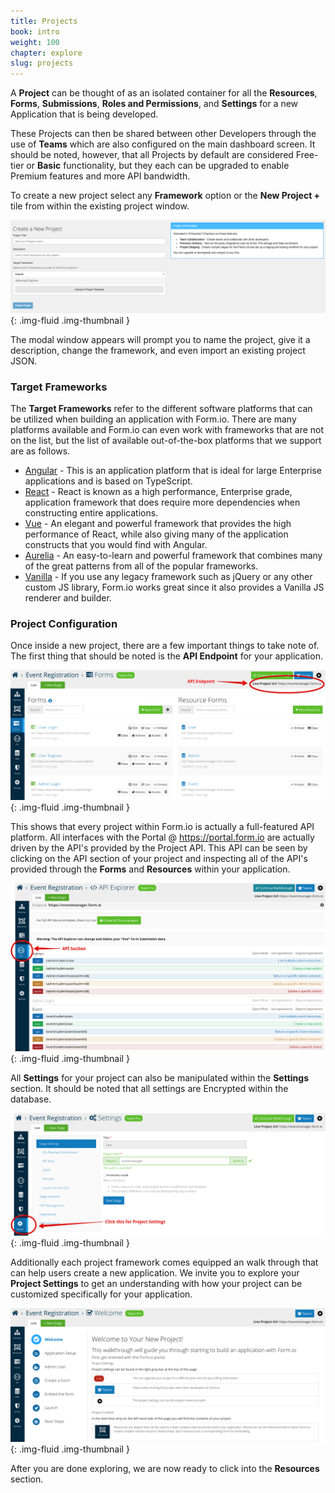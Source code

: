 ```yaml
---
title: Projects
book: intro
weight: 100
chapter: explore
slug: projects
---
```

A **Project** can be thought of as an isolated container for all the **Resources**, **Forms**, **Submissions**, **Roles and Permissions**, and **Settings** for a new Application that is being developed.

These Projects can then be shared between other Developers through the use of **Teams** which are also configured on the main dashboard screen. It should be noted, however, that all Projects by default are considered Free-tier or **Basic** functionality, but they each can be upgraded to enable Premium features and more API bandwidth.

To create a new project select any **Framework** option or the **New Project +** tile from within the existing project window.

![](/assets/img/intro/formio-create.png){: .img-fluid .img-thumbnail }

The modal window appears will prompt you to name the project, give it a description, change the framework, and even import an existing project JSON. 
 
### Target Frameworks
The **Target Frameworks** refer to the different software platforms that can be utilized when building an application with Form.io. There are many platforms available and Form.io can even work with frameworks that are not on the list, but the list of available out-of-the-box platforms that we support are as follows.

 - [Angular](https://angular.io) - This is an application platform that is ideal for large Enterprise applications and is based on TypeScript.
 - [React](https://reactjs.org/) - React is known as a high performance, Enterprise grade, application framework that does require more dependencies when constructing entire applications.
 - [Vue](https://vuejs.org/) - An elegant and powerful framework that provides the high performance of React, while also giving many of the application constructs that you would find with Angular.
 - [Aurelia](https://aurelia.io/) - An easy-to-learn and powerful framework that combines many of the great patterns from all of the popular frameworks.
 - [Vanilla](http://vanilla-js.com/) - If you use any legacy framework such as jQuery or any other custom JS library, Form.io works great since it also provides a Vanilla JS renderer and builder.

### Project Configuration
Once inside a new project, there are a few important things to take note of. The first thing that should be noted is the **API Endpoint** for your application.

![](/assets/img/intro/apiendpoint.png){: .img-fluid .img-thumbnail }

This shows that every project within Form.io is actually a full-featured API platform. All interfaces with the Portal @ https://portal.form.io are actually driven by the API's provided by the Project API. This API can be seen by clicking on the API section of your project and inspecting all of the API's provided through the **Forms** and **Resources** within your application.

![](/assets/img/intro/projectapi.png){: .img-fluid .img-thumbnail }

All **Settings** for your project can also be manipulated within the **Settings** section. It should be noted that all settings are Encrypted within the database.

![](/assets/img/intro/projectsettings.png){: .img-fluid .img-thumbnail }

Additionally each project framework comes equipped an walk through that can help users create a new application. We invite you to explore your **Project Settings** to get an understanding with how your project can be customized specifically for your application.

![](/assets/img/intro/formio-overview.png){: .img-fluid .img-thumbnail }

After you are done exploring, we are now ready to click into the **Resources** section.
